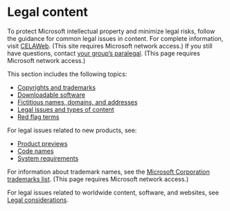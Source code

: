 # Legal content

To protect Microsoft intellectual property and minimize legal risks, follow the guidance for common legal issues in content. For complete information, visit [](https://microsoft.sharepoint.com/sites/lcaweb/home)[CELAWeb](https://microsoft.sharepoint.com/sites/lcaweb/home). (This site requires Microsoft network access.) If you still have questions, contact [your group’s paralegal](https://microsoft.sharepoint.com/sites/lcaweb/Pages/Applications/LegalContact.aspx). (This page requires Microsoft network access.)

This section includes the following topics:

  - [Copyrights and trademarks](/style-guide/legal-content/copyrights-trademarks)
  - [Downloadable software](/style-guide/legal-content/downloadable-software)
  - [Fictitious names, domains, and addresses](/style-guide/legal-content/fictitious-names-domains-addresses) 
  - [Legal issues and types of content](/style-guide/legal-content/legal-issues-types-of-content)
  - [Red flag terms](/style-guide/legal-content/red-flag-terms)

For legal issues related to new products, see: 

  - [Product previews](/style-guide/new-products/product-previews)
  - [Code names](/style-guide/new-products/code-names)
  - [System requirements](/style-guide/new-products/system-requirements)

For information about trademark names, see the [Microsoft Corporation trademarks list](https://microsoft.sharepoint.com/sites/LCAWeb/Home/Copyrights-Trademarks-and-Patents/Trademarks/Trademark-List). (This page requires Microsoft network access.)

For legal issues related to worldwide content, software, and websites, see [](/style-guide/global-communications/legal-considerations)[Legal considerations](/style-guide/global-communications/legal-considerations).
